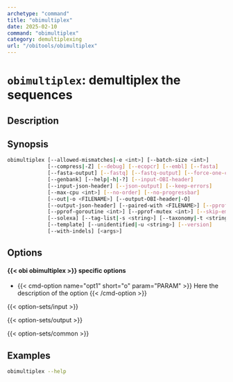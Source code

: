 ```yaml
---
archetype: "command"
title: "obimultiplex"
date: 2025-02-10
command: "obimultiplex"
category: demultiplexing
url: "/obitools/obimultiplex"
---
```


# `obimultiplex`: demultiplex the sequences

## Description 



## Synopsis

```bash
obimultiplex [--allowed-mismatches|-e <int>] [--batch-size <int>]
             [--compress|-Z] [--debug] [--ecopcr] [--embl] [--fasta]
             [--fasta-output] [--fastq] [--fastq-output] [--force-one-cpu]
             [--genbank] [--help|-h|-?] [--input-OBI-header]
             [--input-json-header] [--json-output] [--keep-errors]
             [--max-cpu <int>] [--no-order] [--no-progressbar]
             [--out|-o <FILENAME>] [--output-OBI-header|-O]
             [--output-json-header] [--paired-with <FILENAME>] [--pprof]
             [--pprof-goroutine <int>] [--pprof-mutex <int>] [--skip-empty]
             [--solexa] [--tag-list|-s <string>] [--taxonomy|-t <string>]
             [--template] [--unidentified|-u <string>] [--version]
             [--with-indels] [<args>]
```

## Options

#### {{< obi obimultiplex >}} specific options

- {{< cmd-option name="opt1" short="o" param="PARAM" >}}
  Here the description of the option
  {{< /cmd-option >}}

{{< option-sets/input >}}

{{< option-sets/output >}}

{{< option-sets/common >}}

## Examples

```bash
obimultiplex --help
```
